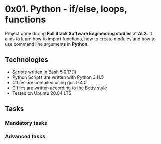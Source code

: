 # 0x01. Python - if/else, loops, functions

Project done during **Full Stack Software Engineering studies** at **ALX**. It aims to learn how to import functions, how to create modules and how to use command line arguments in **Python**.

## Technologies
* Scripts written in Bash 5.0.17(1)
* Python Scripts are written with Python 3.11.5
* C files are compiled using gcc 9.4.0
* C files are written according to the [Betty](https://github.com/alx-tools/Betty) style
* Tested on Ubuntu 20.04 LTS


## Tasks

### Mandatory tasks





### Advanced tasks
